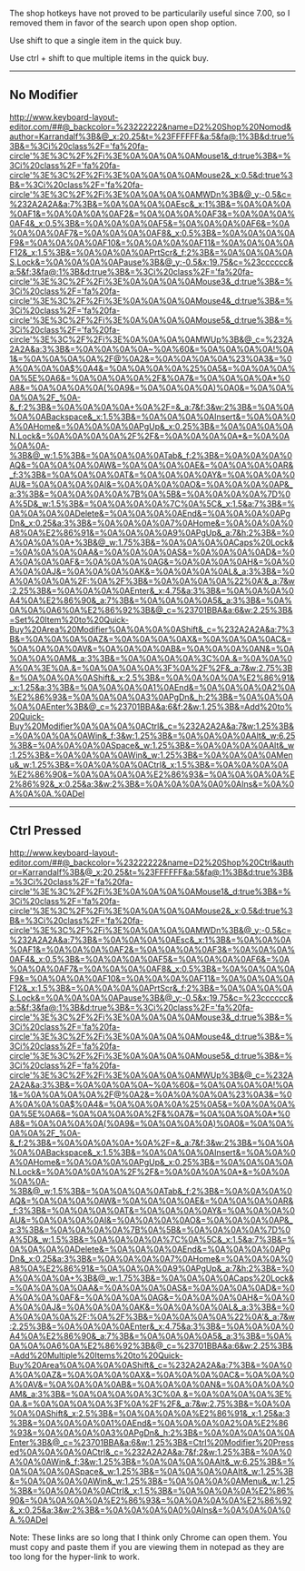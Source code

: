 The shop hotkeys have not proved to be particularily useful since 7.00, so I removed them in favor of the search upon open shop option.

Use shift to que a single item in the quick buy.

Use ctrl + shift to que multiple items in the quick buy.

-----------------------
No Modifier
-----------------------
http://www.keyboard-layout-editor.com/##@_backcolor=%23222222&name=D2%20Shop%20Nomod&author=Karrandalf%3B&@_x:20.25&t=%23FFFFFF&a:5&fa@:1%3B&d:true%3B&=%3Ci%20class%2F='fa%20fa-circle'%3E%3C%2F%2Fi%3E%0A%0A%0A%0AMouse1&_d:true%3B&=%3Ci%20class%2F='fa%20fa-circle'%3E%3C%2F%2Fi%3E%0A%0A%0A%0AMouse2&_x:0.5&d:true%3B&=%3Ci%20class%2F='fa%20fa-circle'%3E%3C%2F%2Fi%3E%0A%0A%0A%0AMWDn%3B&@_y:-0.5&c=%232A2A2A&a:7%3B&=%0A%0A%0A%0AEsc&_x:1%3B&=%0A%0A%0A%0AF1&=%0A%0A%0A%0AF2&=%0A%0A%0A%0AF3&=%0A%0A%0A%0AF4&_x:0.5%3B&=%0A%0A%0A%0AF5&=%0A%0A%0A%0AF6&=%0A%0A%0A%0AF7&=%0A%0A%0A%0AF8&_x:0.5%3B&=%0A%0A%0A%0AF9&=%0A%0A%0A%0AF10&=%0A%0A%0A%0AF11&=%0A%0A%0A%0AF12&_x:1.5%3B&=%0A%0A%0A%0APrtScr&_f:2%3B&=%0A%0A%0A%0AS.Lock&=%0A%0A%0A%0APause%3B&@_y:-0.5&x:19.75&c=%23cccccc&a:5&f:3&fa@:1%3B&d:true%3B&=%3Ci%20class%2F='fa%20fa-circle'%3E%3C%2F%2Fi%3E%0A%0A%0A%0AMouse3&_d:true%3B&=%3Ci%20class%2F='fa%20fa-circle'%3E%3C%2F%2Fi%3E%0A%0A%0A%0AMouse4&_d:true%3B&=%3Ci%20class%2F='fa%20fa-circle'%3E%3C%2F%2Fi%3E%0A%0A%0A%0AMouse5&_d:true%3B&=%3Ci%20class%2F='fa%20fa-circle'%3E%3C%2F%2Fi%3E%0A%0A%0A%0AMWUp%3B&@_c=%232A2A2A&a:3%3B&=%0A%0A%0A%0A~%0A%60&=%0A%0A%0A%0A!%0A1&=%0A%0A%0A%0A%2F@%0A2&=%0A%0A%0A%0A%23%0A3&=%0A%0A%0A%0A$%0A4&=%0A%0A%0A%0A%25%0A5&=%0A%0A%0A%0A%5E%0A6&=%0A%0A%0A%0A%2F&%0A7&=%0A%0A%0A%0A*%0A8&=%0A%0A%0A%0A(%0A9&=%0A%0A%0A%0A)%0A0&=%0A%0A%0A%0A%2F_%0A-&_f:2%3B&=%0A%0A%0A%0A+%0A%2F=&_a:7&f:3&w:2%3B&=%0A%0A%0A%0ABackspace&_x:1.5%3B&=%0A%0A%0A%0AInsert&=%0A%0A%0A%0AHome&=%0A%0A%0A%0APgUp&_x:0.25%3B&=%0A%0A%0A%0AN.Lock&=%0A%0A%0A%0A%2F%2F&=%0A%0A%0A%0A*&=%0A%0A%0A%0A-%3B&@_w:1.5%3B&=%0A%0A%0A%0ATab&_f:2%3B&=%0A%0A%0A%0AQ&=%0A%0A%0A%0AW&=%0A%0A%0A%0AE&=%0A%0A%0A%0AR&_f:3%3B&=%0A%0A%0A%0AT&=%0A%0A%0A%0AY&=%0A%0A%0A%0AU&=%0A%0A%0A%0AI&=%0A%0A%0A%0AO&=%0A%0A%0A%0AP&_a:3%3B&=%0A%0A%0A%0A%7B%0A%5B&=%0A%0A%0A%0A%7D%0A%5D&_w:1.5%3B&=%0A%0A%0A%0A%7C%0A%5C&_x:1.5&a:7%3B&=%0A%0A%0A%0ADelete&=%0A%0A%0A%0AEnd&=%0A%0A%0A%0APgDn&_x:0.25&a:3%3B&=%0A%0A%0A%0A7%0AHome&=%0A%0A%0A%0A8%0A%E2%86%91&=%0A%0A%0A%0A9%0APgUp&_a:7&h:2%3B&=%0A%0A%0A%0A+%3B&@_w:1.75%3B&=%0A%0A%0A%0ACaps%20Lock&=%0A%0A%0A%0AA&=%0A%0A%0A%0AS&=%0A%0A%0A%0AD&=%0A%0A%0A%0AF&=%0A%0A%0A%0AG&=%0A%0A%0A%0AH&=%0A%0A%0A%0AJ&=%0A%0A%0A%0AK&=%0A%0A%0A%0AL&_a:3%3B&=%0A%0A%0A%0A%2F:%0A%2F%3B&=%0A%0A%0A%0A%22%0A'&_a:7&w:2.25%3B&=%0A%0A%0A%0AEnter&_x:4.75&a:3%3B&=%0A%0A%0A%0A4%0A%E2%86%90&_a:7%3B&=%0A%0A%0A%0A5&_a:3%3B&=%0A%0A%0A%0A6%0A%E2%86%92%3B&@_c=%23701BBA&a:6&w:2.25%3B&=Set%20Item%20to%20Quick-Buy%20Area%20Modifier%0A%0A%0A%0AShift&_c=%232A2A2A&a:7%3B&=%0A%0A%0A%0AZ&=%0A%0A%0A%0AX&=%0A%0A%0A%0AC&=%0A%0A%0A%0AV&=%0A%0A%0A%0AB&=%0A%0A%0A%0AN&=%0A%0A%0A%0AM&_a:3%3B&=%0A%0A%0A%0A%3C%0A,&=%0A%0A%0A%0A%3E%0A.&=%0A%0A%0A%0A%3F%0A%2F%2F&_a:7&w:2.75%3B&=%0A%0A%0A%0AShift&_x:2.5%3B&=%0A%0A%0A%0A%E2%86%91&_x:1.25&a:3%3B&=%0A%0A%0A%0A1%0AEnd&=%0A%0A%0A%0A2%0A%E2%86%93&=%0A%0A%0A%0A3%0APgDn&_h:2%3B&=%0A%0A%0A%0A%0AEnter%3B&@_c=%23701BBA&a:6&f:2&w:1.25%3B&=Add%20to%20Quick-Buy%20Modifier%0A%0A%0A%0ACtrl&_c=%232A2A2A&a:7&w:1.25%3B&=%0A%0A%0A%0AWin&_f:3&w:1.25%3B&=%0A%0A%0A%0AAlt&_w:6.25%3B&=%0A%0A%0A%0ASpace&_w:1.25%3B&=%0A%0A%0A%0AAlt&_w:1.25%3B&=%0A%0A%0A%0AWin&_w:1.25%3B&=%0A%0A%0A%0AMenu&_w:1.25%3B&=%0A%0A%0A%0ACtrl&_x:1.5%3B&=%0A%0A%0A%0A%E2%86%90&=%0A%0A%0A%0A%E2%86%93&=%0A%0A%0A%0A%E2%86%92&_x:0.25&a:3&w:2%3B&=%0A%0A%0A%0A0%0AIns&=%0A%0A%0A%0A.%0ADel

-----------------------
Ctrl Pressed
-----------------------
http://www.keyboard-layout-editor.com/##@_backcolor=%23222222&name=D2%20Shop%20Ctrl&author=Karrandalf%3B&@_x:20.25&t=%23FFFFFF&a:5&fa@:1%3B&d:true%3B&=%3Ci%20class%2F='fa%20fa-circle'%3E%3C%2F%2Fi%3E%0A%0A%0A%0AMouse1&_d:true%3B&=%3Ci%20class%2F='fa%20fa-circle'%3E%3C%2F%2Fi%3E%0A%0A%0A%0AMouse2&_x:0.5&d:true%3B&=%3Ci%20class%2F='fa%20fa-circle'%3E%3C%2F%2Fi%3E%0A%0A%0A%0AMWDn%3B&@_y:-0.5&c=%232A2A2A&a:7%3B&=%0A%0A%0A%0AEsc&_x:1%3B&=%0A%0A%0A%0AF1&=%0A%0A%0A%0AF2&=%0A%0A%0A%0AF3&=%0A%0A%0A%0AF4&_x:0.5%3B&=%0A%0A%0A%0AF5&=%0A%0A%0A%0AF6&=%0A%0A%0A%0AF7&=%0A%0A%0A%0AF8&_x:0.5%3B&=%0A%0A%0A%0AF9&=%0A%0A%0A%0AF10&=%0A%0A%0A%0AF11&=%0A%0A%0A%0AF12&_x:1.5%3B&=%0A%0A%0A%0APrtScr&_f:2%3B&=%0A%0A%0A%0AS.Lock&=%0A%0A%0A%0APause%3B&@_y:-0.5&x:19.75&c=%23cccccc&a:5&f:3&fa@:1%3B&d:true%3B&=%3Ci%20class%2F='fa%20fa-circle'%3E%3C%2F%2Fi%3E%0A%0A%0A%0AMouse3&_d:true%3B&=%3Ci%20class%2F='fa%20fa-circle'%3E%3C%2F%2Fi%3E%0A%0A%0A%0AMouse4&_d:true%3B&=%3Ci%20class%2F='fa%20fa-circle'%3E%3C%2F%2Fi%3E%0A%0A%0A%0AMouse5&_d:true%3B&=%3Ci%20class%2F='fa%20fa-circle'%3E%3C%2F%2Fi%3E%0A%0A%0A%0AMWUp%3B&@_c=%232A2A2A&a:3%3B&=%0A%0A%0A%0A~%0A%60&=%0A%0A%0A%0A!%0A1&=%0A%0A%0A%0A%2F@%0A2&=%0A%0A%0A%0A%23%0A3&=%0A%0A%0A%0A$%0A4&=%0A%0A%0A%0A%25%0A5&=%0A%0A%0A%0A%5E%0A6&=%0A%0A%0A%0A%2F&%0A7&=%0A%0A%0A%0A*%0A8&=%0A%0A%0A%0A(%0A9&=%0A%0A%0A%0A)%0A0&=%0A%0A%0A%0A%2F_%0A-&_f:2%3B&=%0A%0A%0A%0A+%0A%2F=&_a:7&f:3&w:2%3B&=%0A%0A%0A%0ABackspace&_x:1.5%3B&=%0A%0A%0A%0AInsert&=%0A%0A%0A%0AHome&=%0A%0A%0A%0APgUp&_x:0.25%3B&=%0A%0A%0A%0AN.Lock&=%0A%0A%0A%0A%2F%2F&=%0A%0A%0A%0A*&=%0A%0A%0A%0A-%3B&@_w:1.5%3B&=%0A%0A%0A%0ATab&_f:2%3B&=%0A%0A%0A%0AQ&=%0A%0A%0A%0AW&=%0A%0A%0A%0AE&=%0A%0A%0A%0AR&_f:3%3B&=%0A%0A%0A%0AT&=%0A%0A%0A%0AY&=%0A%0A%0A%0AU&=%0A%0A%0A%0AI&=%0A%0A%0A%0AO&=%0A%0A%0A%0AP&_a:3%3B&=%0A%0A%0A%0A%7B%0A%5B&=%0A%0A%0A%0A%7D%0A%5D&_w:1.5%3B&=%0A%0A%0A%0A%7C%0A%5C&_x:1.5&a:7%3B&=%0A%0A%0A%0ADelete&=%0A%0A%0A%0AEnd&=%0A%0A%0A%0APgDn&_x:0.25&a:3%3B&=%0A%0A%0A%0A7%0AHome&=%0A%0A%0A%0A8%0A%E2%86%91&=%0A%0A%0A%0A9%0APgUp&_a:7&h:2%3B&=%0A%0A%0A%0A+%3B&@_w:1.75%3B&=%0A%0A%0A%0ACaps%20Lock&=%0A%0A%0A%0AA&=%0A%0A%0A%0AS&=%0A%0A%0A%0AD&=%0A%0A%0A%0AF&=%0A%0A%0A%0AG&=%0A%0A%0A%0AH&=%0A%0A%0A%0AJ&=%0A%0A%0A%0AK&=%0A%0A%0A%0AL&_a:3%3B&=%0A%0A%0A%0A%2F:%0A%2F%3B&=%0A%0A%0A%0A%22%0A'&_a:7&w:2.25%3B&=%0A%0A%0A%0AEnter&_x:4.75&a:3%3B&=%0A%0A%0A%0A4%0A%E2%86%90&_a:7%3B&=%0A%0A%0A%0A5&_a:3%3B&=%0A%0A%0A%0A6%0A%E2%86%92%3B&@_c=%23701BBA&a:6&w:2.25%3B&=Add%20Multiple%20Items%20to%20Quick-Buy%20Area%0A%0A%0A%0AShift&_c=%232A2A2A&a:7%3B&=%0A%0A%0A%0AZ&=%0A%0A%0A%0AX&=%0A%0A%0A%0AC&=%0A%0A%0A%0AV&=%0A%0A%0A%0AB&=%0A%0A%0A%0AN&=%0A%0A%0A%0AM&_a:3%3B&=%0A%0A%0A%0A%3C%0A,&=%0A%0A%0A%0A%3E%0A.&=%0A%0A%0A%0A%3F%0A%2F%2F&_a:7&w:2.75%3B&=%0A%0A%0A%0AShift&_x:2.5%3B&=%0A%0A%0A%0A%E2%86%91&_x:1.25&a:3%3B&=%0A%0A%0A%0A1%0AEnd&=%0A%0A%0A%0A2%0A%E2%86%93&=%0A%0A%0A%0A3%0APgDn&_h:2%3B&=%0A%0A%0A%0A%0AEnter%3B&@_c=%23701BBA&a:6&w:1.25%3B&=Ctrl%20Modifier%20Pressed%0A%0A%0A%0ACtrl&_c=%232A2A2A&a:7&f:2&w:1.25%3B&=%0A%0A%0A%0AWin&_f:3&w:1.25%3B&=%0A%0A%0A%0AAlt&_w:6.25%3B&=%0A%0A%0A%0ASpace&_w:1.25%3B&=%0A%0A%0A%0AAlt&_w:1.25%3B&=%0A%0A%0A%0AWin&_w:1.25%3B&=%0A%0A%0A%0AMenu&_w:1.25%3B&=%0A%0A%0A%0ACtrl&_x:1.5%3B&=%0A%0A%0A%0A%E2%86%90&=%0A%0A%0A%0A%E2%86%93&=%0A%0A%0A%0A%E2%86%92&_x:0.25&a:3&w:2%3B&=%0A%0A%0A%0A0%0AIns&=%0A%0A%0A%0A.%0ADel

Note: These links are so long that I think only Chrome can open them. You must copy and paste them if you are viewing them in notepad as they are too long for the hyper-link to work.
